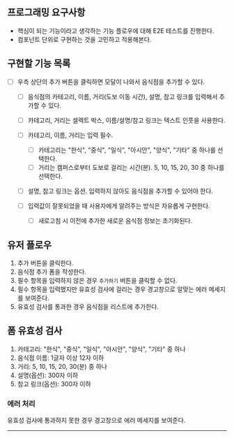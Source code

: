 ## 프로그래밍 요구사항

- 핵심이 되는 기능이라고 생각하는 기능 플로우에 대해 E2E 테스트를 진행한다.
- 컴포넌트 단위로 구현하는 것을 고민하고 적용해본다.

## 구현할 기능 목록

- [ ] 우측 상단의 추가 버튼을 클릭하면 모달이 나와서 음식점을 추가할 수 있다.

  - [ ] 음식점의 카테고리, 이름, 거리(도보 이동 시간), 설명, 참고 링크를 입력해서 추가할 수 있다.
  - [ ] 카테고리, 거리는 셀렉트 박스, 이름/설명/참고 링크는 텍스트 인풋을 사용한다.
  - [ ] 카테고리, 이름, 거리는 입력 필수.

    - [ ] 카테고리는 "한식", "중식", "일식", "아시안", "양식", "기타" 중 하나를 선택한다.
    - [ ] 거리는 캠퍼스로부터 도보로 걸리는 시간(분). 5, 10, 15, 20, 30 중 하나를 선택한다.

  - [ ] 설명, 참고 링크는 옵션. 입력하지 않아도 음식점을 추가할 수 있어야 한다.
  - [ ] 입력값이 잘못되었을 때 사용자에게 알려주는 방식은 자유롭게 구현한다.
    - [ ] 새로고침 시 이전에 추가한 새로운 음식점 정보는 초기화된다.

## 유저 플로우

1. 추가 버튼을 클릭한다.
2. 음식점 추가 폼을 작성한다.
3. 필수 항목을 입력하지 않은 경우 `추가하기` 버튼을 클릭할 수 없다.
4. 필수 항목을 입력했지만 유효성 검사에 걸리는 경우 경고창으로 알맞는 에러 메세지를 보여준다.
5. 유효성 검사를 통과한 경우 음식점을 리스트에 추가한다.

## 폼 유효성 검사

1. 카테고리: "한식", "중식", "일식", "아시안", "양식", "기타" 중 하나
2. 음식점 이름: 1글자 이상 12자 이하
3. 거리: 5, 10, 15, 20, 30(분) 중 하나
4. 설명(옵션): 300자 이하
5. 참고 링크(옵션): 300자 이하

### 에러 처리

유효성 검사에 통과하지 못한 경우 경고창으로 에러 메세지를 보여준다.

---

